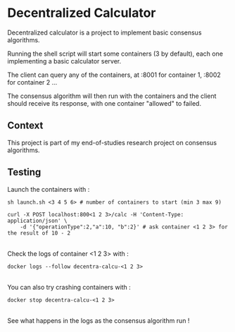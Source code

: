# Decentralized Calculator

Decentralized calculator is a project to implement basic consensus algorithms.

Running the shell script will start some containers (3 by default), each one implementing a basic calculator server.

The client can query any of the containers, at :8001 for container 1, :8002 for container 2 ...

The consensus algorithm will then run with the containers and the client should receive its response, with one container "allowed" to failed.

## Context

This project is part of my end-of-studies research project on consensus algorithms.

## Testing

Launch the containers with :

```
sh launch.sh <3 4 5 6> # number of containers to start (min 3 max 9)

curl -X POST localhost:800<1 2 3>/calc -H 'Content-Type: application/json' \
    -d '{"operationType":2,"a":10, "b":2}' # ask container <1 2 3> for the result of 10 - 2
```
\
Check the logs of container <1 2 3> with :

```
docker logs --follow decentra-calcu-<1 2 3>
```
\
You can also try crashing containers with :

```
docker stop decentra-calcu-<1 2 3>
```
\
See what happens in the logs as the consensus algorithm run !